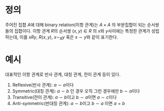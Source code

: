 # 정의
주어진 집합 $A$에 대해 binary relation(이항 관계)는 $A \times A$ 의  부분집합이 되는 순서쌍들의 집합이다. 이항 관계 $R$의 순서쌍 $(x, y) \in R$ 의 $x$와 $y$사이에는 특정한 관계가 성립하는데, 이를 $xRy$, $R(x, y)$, $x \sim_R y$ 혹은 $x \sim y$와 같이 표기한다.

# 예시
대표적인 이항 관계로 반사 관계, 대칭 관계, 전이 관계 등이 있다.
1) Reflexive(반사 관계): $a \sim a$이다
2) Symmetric(대칭 관계): $a \sim b$ 인 경우 오직 그런 경우에만 $b \sim a$이다
3) Transitive(전이 관계): $a \sim b$이고 $b \sim a$이면 $a \sim c$이다
4) Anti-symmetric(반대칭 관계): $a \sim b$이고 $b \sim a$ 이면 $a = b$
